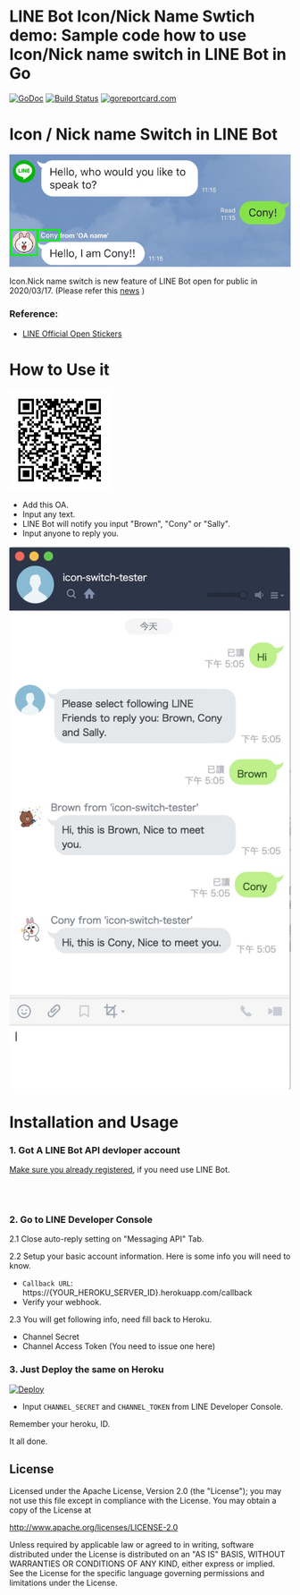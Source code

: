 LINE Bot Icon/Nick Name Swtich demo: Sample code how to use Icon/Nick name switch in LINE Bot in Go
==============

[![GoDoc](https://godoc.org/github.com/kkdai/line-bot-icon-switch.svg?status.svg)](https://godoc.org/github.com/kkdai/line-bot-icon-switch)  [![Build Status](https://travis-ci.org/kkdai/line-bot-icon-switch.svg?branch=master)](https://travis-ci.org/kkdai/line-bot-icon-switch.svg) [![goreportcard.com](https://goreportcard.com/badge/github.com/kkdai/line-bot-icon-switch)](https://goreportcard.com/report/github.com/kkdai/line-bot-icon-switch)

Icon / Nick name Switch in LINE Bot
=============

![](images/icon.jpg)

Icon.Nick name switch is new feature of LINE Bot open for public in 2020/03/17. (Please refer this [news](https://developers.line.biz/zh-hant/news/2020/03/17/icon-nickname-switch/) )


### Reference:

- [LINE Official Open Stickers](https://developers.line.biz/media/messaging-api/sticker_list.pdf)

How to Use it
=============

![](images/icon-bot.png)

- Add this OA.
- Input any text.
- LINE Bot will notify you input "Brown", "Cony" or "Sally".
- Input anyone to reply you.


![](images/screen.jpg)


Installation and Usage
=============

### 1. Got A LINE Bot API devloper account

[Make sure you already registered](https://business.line.me/zh-hant/services/bot), if you need use LINE Bot.


<br><br>

### 2. Go to LINE Developer Console

2.1 Close auto-reply setting on "Messaging API" Tab.

2.2 Setup your basic account information. Here is some info you will need to know.

- `Callback URL`: https://{YOUR_HEROKU_SERVER_ID}.herokuapp.com/callback
- Verify your webhook.

2.3 You will get following info, need fill back to Heroku.

- Channel Secret
- Channel Access Token (You need to issue one here)

### 3. Just Deploy the same on Heroku

[![Deploy](https://www.herokucdn.com/deploy/button.svg)](https://heroku.com/deploy)

- Input `CHANNEL_SECRET` and `CHANNEL_TOKEN` from LINE Developer Console.

Remember your heroku, ID.

It all done.

License
---------------

Licensed under the Apache License, Version 2.0 (the "License");
you may not use this file except in compliance with the License.
You may obtain a copy of the License at

http://www.apache.org/licenses/LICENSE-2.0

Unless required by applicable law or agreed to in writing, software
distributed under the License is distributed on an "AS IS" BASIS,
WITHOUT WARRANTIES OR CONDITIONS OF ANY KIND, either express or implied.
See the License for the specific language governing permissions and
limitations under the License.

